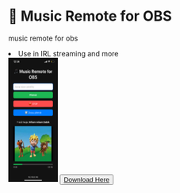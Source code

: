 # 🎵 Music Remote for OBS
music remote for obs
<li>Use in IRL streaming and more</li>
<img src="Images/IMG_1803.PNG" style="height:250px; width: 100px;">
<button><a href="https://github.com/mongomangoCZcz/Music-Remote-for-OBS/releases/tag/current">Download Here</a></button>
